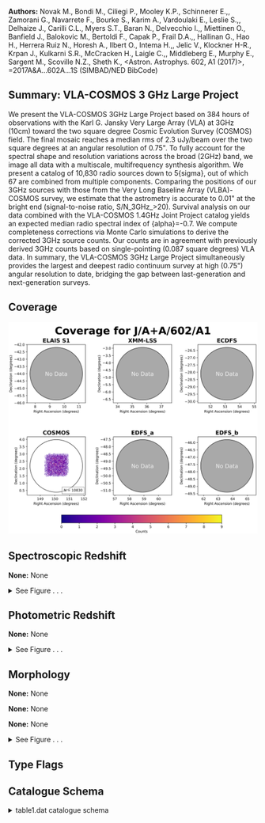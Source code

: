

**Authors:** Novak M., Bondi M., Ciliegi P., Mooley K.P., Schinnerer E.,, Zamorani G., Navarrete F., Bourke S., Karim A., Vardoulaki E., Leslie S.,, Delhaize J., Carilli C.L., Myers S.T., Baran N., Delvecchio I.,, Miettinen O., Banfield J., Balokovic M., Bertoldi F., Capak P., Frail D.A.,, Hallinan G., Hao H., Herrera Ruiz N., Horesh A., Ilbert O., Intema H.,, Jelic V., Klockner H-R., Krpan J., Kulkarni S.R., McCracken H., Laigle C.,, Middleberg E., Murphy E., Sargent M., Scoville N.Z., Sheth K., <Astron. Astrophys. 602, A1 (2017)>, =2017A&A...602A...1S (SIMBAD/NED BibCode)

## Summary: VLA-COSMOS 3 GHz Large Project

We present the VLA-COSMOS 3GHz Large Project based on 384 hours of observations with the Karl G. Jansky Very Large Array (VLA) at 3GHz (10cm) toward the two square degree Cosmic Evolution Survey (COSMOS) field. The final mosaic reaches a median rms of 2.3 uJy/beam over the two square degrees at an angular resolution of 0.75". To fully account for the spectral shape and resolution variations across the broad (2GHz) band, we image all data with a multiscale, multifrequency synthesis algorithm. We present a catalog of 10,830 radio sources down to 5{sigma}, out of which 67 are combined from multiple components. Comparing the positions of our 3GHz sources with those from the Very Long Baseline Array (VLBA)-COSMOS survey, we estimate that the astrometry is accurate to 0.01" at the bright end (signal-to-noise ratio, S/N_3GHz_>20). Survival analysis on our data combined with the VLA-COSMOS 1.4GHz Joint Project catalog yields an expected median radio spectral index of {alpha}=-0.7. We compute completeness corrections via Monte Carlo simulations to derive the corrected 3GHz source counts. Our counts are in agreement with previously derived 3GHz counts based on single-pointing (0.087 square degrees) VLA data. In summary, the VLA-COSMOS 3GHz Large Project simultaneously provides the largest and deepest radio continuum survey at high (0.75") angular resolution to date, bridging the gap between last-generation and next-generation surveys.

## Coverage 

 

 
![](https://github.com/joshgithubbin/Sherlock-DDF/blob/main/pages/J_A+A_602_A1/im/coverage.png?raw=true)

## Spectroscopic Redshift 



**None:** None 




<details><summary>See Figure . . .</summary>

![](https://github.com/joshgithubbin/Sherlock-DDF/blob/main/pages/J_A+A_602_A1/im/ZSP.png?raw=true)

</details>

## Photometric Redshift 



**None:** None 




<details><summary>See Figure . . .</summary>

![](https://github.com/joshgithubbin/Sherlock-DDF/blob/main/pages/J_A+A_602_A1/im//ZPH.png?raw=true)

</details>

## Morphology 



**None:** None 

**None:** None 

**None:** None 




<details><summary>See Figure . . .</summary>

![](https://github.com/joshgithubbin/Sherlock-DDF/blob/main/pages/J_A+A_602_A1/im//morphology.png?raw=true)

</details>
                      
## Type Flags 





## Catalogue Schema 



<details>
<summary>table1.dat catalogue schema</summary>

| Bytes   | Format   | Units    | Label      | Explanations                                                                                                                                                                                                                                                                                                                                                                                                                                                                                                                                                          |
|:--------|:---------|:---------|:-----------|:----------------------------------------------------------------------------------------------------------------------------------------------------------------------------------------------------------------------------------------------------------------------------------------------------------------------------------------------------------------------------------------------------------------------------------------------------------------------------------------------------------------------------------------------------------------------|
| 2-  6   | I5       | ---      | ID         | Numerical ID of the source (1)                                                                                                                                                                                                                                                                                                                                                                                                                                                                                                                                        |
| 8- 17   | A10      | ---      | ---        | [COSMOSVLA3]                                                                                                                                                                                                                                                                                                                                                                                                                                                                                                                                                          |
| 19- 37  | A19      | ---      | COSMOSVLA3 | COSMOSVLA3 name (JHHMMSS.ss+DDMMSS.s)                                                                                                                                                                                                                                                                                                                                                                                                                                                                                                                                 |
| 39- 48  | F10.6    | deg      | RAdeg      | Right ascension (J2000)                                                                                                                                                                                                                                                                                                                                                                                                                                                                                                                                               |
| 50- 54  | F5.3     | arcsec   | e_RAdeg    | ?=9.999 Positional error in RAdeg (4)                                                                                                                                                                                                                                                                                                                                                                                                                                                                                                                                 |
| 56- 63  | F8.6     | deg      | DEdeg      | Declination (J2000)                                                                                                                                                                                                                                                                                                                                                                                                                                                                                                                                                   |
| 65- 69  | F5.3     | arcsec   | e_DEdeg    | ?=9.999 Positional error in DEdeg (4)                                                                                                                                                                                                                                                                                                                                                                                                                                                                                                                                 |
| 71- 77  | F7.1     | uJy      | Flux       | Total integrated flux density at 3GHz (2)                                                                                                                                                                                                                                                                                                                                                                                                                                                                                                                             |
| 79- 83  | F5.1     | uJy      | e_Flux     | ?=-99.0 Error on the total integrated flux density                                                                                                                                                                                                                                                                                                                                                                                                                                                                                                                    |
| 85- 89  | F5.2     | uJy/beam | rms        | Local rms noise at the source position                                                                                                                                                                                                                                                                                                                                                                                                                                                                                                                                |
| 91- 97  | F7.2     | ---      | SNR        | ?=-99.0 Signal-to-noise ratio (S/N) (5)                                                                                                                                                                                                                                                                                                                                                                                                                                                                                                                               |
| 99-103  | I5       | ---      | Npix       | Number of pixels used for flux integration (3)                                                                                                                                                                                                                                                                                                                                                                                                                                                                                                                        |
| 105     | I1       | ---      | Res        | [0/1] Resolved flag (1 for yes)                                                                                                                                                                                                                                                                                                                                                                                                                                                                                                                                       |
| 107     | I1       | ---      | Multi      | [0/1] Multi-component flag (1 for yes) Note (1): Maximum ID is 10966 although there are 10830 sources. Some IDs were removed by joining them into multi-component sources. Note (2): Peak surface brightness of sources [uJy/beam] is not reported, but can be obtained by multiplying SNR with rms. Note (3): High NPIX usually indicates extended or very bright sources. Note (4): Reported positional errors on resolved and extended sources should be considered lower limits. Note (5): Multicomponent sources have errors and S/N column values set to -99.0. |

**Note**: Maximum ID is 10966 although there are 10830 sources. Some IDs were
   removed by joining them into multi-component sources.
Note (2): Peak surface brightness of sources [uJy/beam] is not reported,
   but can be obtained by multiplying SNR with rms.
Note (3): High NPIX usually indicates extended or very bright sources.
Note (4): Reported positional errors on resolved and extended sources should
  be considered lower limits.
Note (5): Multicomponent sources have errors and S/N column values
  set to -99.0.

</details>

        
        